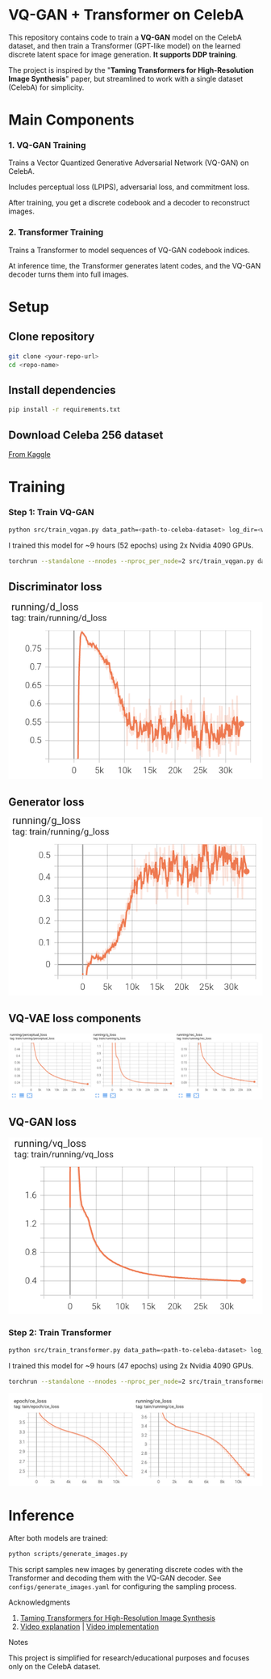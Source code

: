# VQ-GAN + Transformer on CelebA

This repository contains code to train a **VQ-GAN** model on the CelebA dataset, and then train a Transformer (GPT-like model) on the learned discrete latent space for image generation. **It supports DDP training**.

The project is inspired by the "**Taming Transformers for High-Resolution Image Synthesis**" paper, but streamlined to work with a single dataset (CelebA) for simplicity.

# Main Components

### 1. VQ-GAN Training

Trains a Vector Quantized Generative Adversarial Network (VQ-GAN) on CelebA.

Includes perceptual loss (LPIPS), adversarial loss, and commitment loss.

After training, you get a discrete codebook and a decoder to reconstruct images.

### 2. Transformer Training

Trains a Transformer to model sequences of VQ-GAN codebook indices.

At inference time, the Transformer generates latent codes, and the VQ-GAN decoder turns them into full images.

# Setup

## Clone repository

```bash
git clone <your-repo-url>
cd <repo-name>
```

## Install dependencies

```bash
pip install -r requirements.txt
```

## Download Celeba 256 dataset

[From Kaggle](https://www.kaggle.com/datasets/badasstechie/celebahq-resized-256x256)

# Training

### Step 1: Train VQ-GAN

```bash
python src/train_vqgan.py data_path=<path-to-celeba-dataset> log_dir=<where-to-store-logs>
```

I trained this model for ~9 hours (52 epochs) using 2x Nvidia 4090 GPUs.

```bash
torchrun --standalone --nnodes --nproc_per_node=2 src/train_vqgan.py data_path=<path-to-celeba-dataset> log_dir=<where-to-store-logs> batch_size=24 num_workers=8 lr=4.2e-5 disc_start=630 ddp=True
```

## Discriminator loss

![alt text](img/image.png)

## Generator loss

![alt text](img/image-1.png)

## VQ-VAE loss components

![alt text](img/image-2.png)

## VQ-GAN loss

![alt text](img/image-3.png)

### Step 2: Train Transformer

```bash
python src/train_transformer.py data_path=<path-to-celeba-dataset> log_dir=<where-to-store-logs> vqgan_weights=<path-to-vqgan-checkpoint-from-step-1>
```

I trained this model for ~9 hours (47 epochs) using 2x Nvidia 4090 GPUs.

```bash
torchrun --standalone --nnodes --nproc_per_node=2 src/train_transformer.py data_path=<path-to-celeba-dataset> log_dir=<where-to-store-logs> batch_size=64 num_workers=8 lr=1.4e-4 ddp=True
```

![alt text](img/image-4.png)

# Inference

After both models are trained:

```bash
python scripts/generate_images.py
```

This script samples new images by generating discrete codes with the Transformer and decoding them with the VQ-GAN decoder. See `configs/generate_images.yaml` for configuring the sampling process.

Acknowledgments

1. [Taming Transformers for High-Resolution Image Synthesis](https://arxiv.org/abs/2012.09841)
2. [Video explanation](https://www.youtube.com/watch?v=wcqLFDXaDO8) | [Video implementation](https://www.youtube.com/watch?v=_Br5WRwUz_U)

Notes

This project is simplified for research/educational purposes and focuses only on the CelebA dataset.
